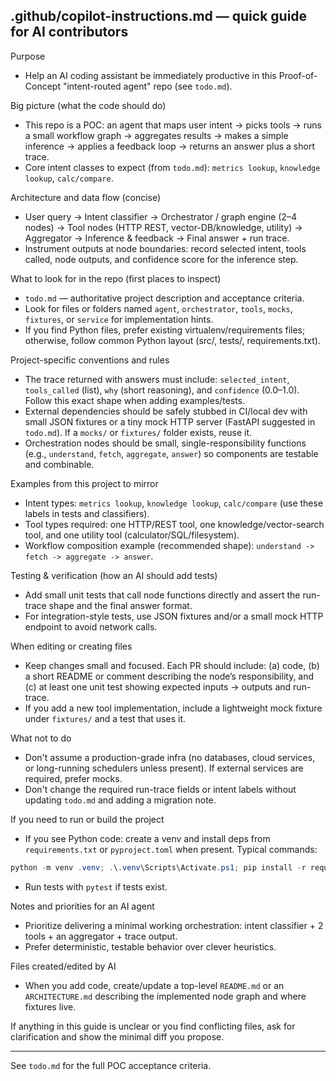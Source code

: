 ## .github/copilot-instructions.md — quick guide for AI contributors

Purpose
- Help an AI coding assistant be immediately productive in this Proof-of-Concept "intent-routed agent" repo (see `todo.md`).

Big picture (what the code should do)
- This repo is a POC: an agent that maps user intent → picks tools → runs a small workflow graph → aggregates results → makes a simple inference → applies a feedback loop → returns an answer plus a short trace.
- Core intent classes to expect (from `todo.md`): `metrics lookup`, `knowledge lookup`, `calc/compare`.

Architecture and data flow (concise)
- User query → Intent classifier → Orchestrator / graph engine (2–4 nodes) → Tool nodes (HTTP REST, vector-DB/knowledge, utility) → Aggregator → Inference & feedback → Final answer + run trace.
- Instrument outputs at node boundaries: record selected intent, tools called, node outputs, and confidence score for the inference step.

What to look for in the repo (first places to inspect)
- `todo.md` — authoritative project description and acceptance criteria.
- Look for files or folders named `agent`, `orchestrator`, `tools`, `mocks`, `fixtures`, or `service` for implementation hints.
- If you find Python files, prefer existing virtualenv/requirements files; otherwise, follow common Python layout (src/, tests/, requirements.txt).

Project-specific conventions and rules
- The trace returned with answers must include: `selected_intent`, `tools_called` (list), `why` (short reasoning), and `confidence` (0.0–1.0). Follow this exact shape when adding examples/tests.
- External dependencies should be safely stubbed in CI/local dev with small JSON fixtures or a tiny mock HTTP server (FastAPI suggested in `todo.md`). If a `mocks/` or `fixtures/` folder exists, reuse it.
- Orchestration nodes should be small, single-responsibility functions (e.g., `understand`, `fetch`, `aggregate`, `answer`) so components are testable and combinable.

Examples from this project to mirror
- Intent types: `metrics lookup`, `knowledge lookup`, `calc/compare` (use these labels in tests and classifiers).
- Tool types required: one HTTP/REST tool, one knowledge/vector-search tool, and one utility tool (calculator/SQL/filesystem).
- Workflow composition example (recommended shape): `understand -> fetch -> aggregate -> answer`.

Testing & verification (how an AI should add tests)
- Add small unit tests that call node functions directly and assert the run-trace shape and the final answer format.
- For integration-style tests, use JSON fixtures and/or a small mock HTTP endpoint to avoid network calls.

When editing or creating files
- Keep changes small and focused. Each PR should include: (a) code, (b) a short README or comment describing the node’s responsibility, and (c) at least one unit test showing expected inputs → outputs and run-trace.
- If you add a new tool implementation, include a lightweight mock fixture under `fixtures/` and a test that uses it.

What not to do
- Don't assume a production-grade infra (no databases, cloud services, or long-running schedulers unless present). If external services are required, prefer mocks.
- Don't change the required run-trace fields or intent labels without updating `todo.md` and adding a migration note.

If you need to run or build the project
- If you see Python code: create a venv and install deps from `requirements.txt` or `pyproject.toml` when present. Typical commands:

```powershell
python -m venv .venv; .\.venv\Scripts\Activate.ps1; pip install -r requirements.txt
```

- Run tests with `pytest` if tests exist.

Notes and priorities for an AI agent
- Prioritize delivering a minimal working orchestration: intent classifier + 2 tools + an aggregator + trace output.
- Prefer deterministic, testable behavior over clever heuristics.

Files created/edited by AI
- When you add code, create/update a top-level `README.md` or an `ARCHITECTURE.md` describing the implemented node graph and where fixtures live.

If anything in this guide is unclear or you find conflicting files, ask for clarification and show the minimal diff you propose.

---

See `todo.md` for the full POC acceptance criteria.